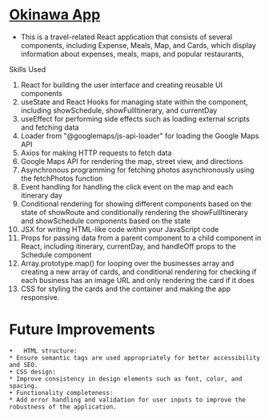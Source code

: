 # [Okinawa App](https://github.com/Likokoko/okinawa.git)
 *  This is a travel-related React application that consists of several components, including Expense, Meals, Map, and Cards, which display information about expenses, meals, maps, and popular restaurants,
  
Skills Used
1. React for building the user interface and creating reusable UI components
2. useState and React Hooks for managing state within the component, including showSchedule, showFullItinerary, and currentDay
3. useEffect for performing side effects such as loading external scripts and fetching data
4. Loader from "@googlemaps/js-api-loader" for loading the Google Maps API
5. Axios for making HTTP requests to fetch data
6. Google Maps API for rendering the map, street view, and directions
7. Asynchronous programming for fetching photos asynchronously using the fetchPhotos function
8. Event handling for handling the click event on the map and each itinerary day
9. Conditional rendering for showing different components based on the state of showRoute and conditionally rendering the showFullItinerary and showSchedule components based on the state
10. JSX for writing HTML-like code within your JavaScript code
11. Props for passing data from a parent component to a child component in React, including itinerary, currentDay, and handleOff props to the Schedule component
12. Array.prototype.map() for looping over the businesses array and creating a new array of cards, and conditional rendering for checking if each business has an image URL and only rendering the card if it does
13. CSS for styling the cards and the container and making the app responsive.



# Future Improvements
  	•	HTML structure:
    * Ensure semantic tags are used appropriately for better accessibility and SEO.
    • CSS design:
    * Improve consistency in design elements such as font, color, and spacing.
    • Functionality completeness:
    * Add error handling and validation for user inputs to improve the robustness of the application.
